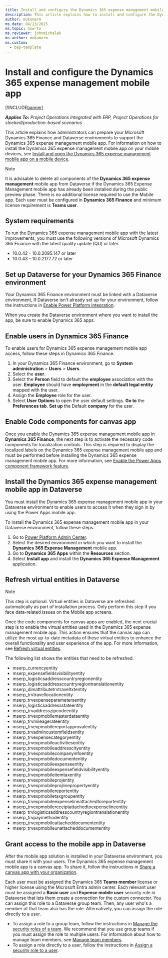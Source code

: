 ```yaml
---
title: Install and configure the Dynamics 365 expense management mobile app 
description: This article explains how to install and configure the Dynamics 365 expense management mobile app.
author: mukumarm
ms.date: 04/23/2025
ms.topic: how-to
ms.reviewer: johnmichalak
ms.author: mukumarm
ms.custom: 
  - bap-template
---
```


# Install and configure the Dynamics 365 expense management mobile app

[!INCLUDE[banner](../includes/banner.md)]

_**Applies To:** Project Operations Integrated with ERP, Project Operations for stocked/production-based scenarios_

This article explains how administrators can prepare your Microsoft Dynamics 365 Finance and Dataverse environments to support the Dynamics 365 expense management mobile app. For information on how to install the Dynamics 365 expense management mobile app on your mobile devices, see [Install and open the Dynamics 365 expense management mobile app on a mobile device](mobile-app-install-on-mobile-device.md).

> [!Note]
>  It is advisable to delete all components of the **Dynamics 365 expense management** mobile app from Dataverse if the Dynamics 365 Expense Management mobile app has already been installed during the public preview phase.
> There is no additional license required to use the Mobile app. Each user must be configured in **Dynamics 365 Finance** and minimum license requirement is **Teams user**.

## System requirements

To run the Dynamics 365 expense management mobile app with the latest improvements, you must use the following versions of Microsoft Dynamics 365 Finance with the latest quality update (QU) or later.
- 10.0.42 - 10.0.2095.147 or later
- 10.0.43 - 10.0.2177.72 or later
  
## Set up Dataverse for your Dynamics 365 Finance environment

Your Dynamics 365 Finance environment must be linked with a Dataverse environment, If Dataverse isn't already set up for your environment, follow the instructions in [Enable Power Platform Integration](/dynamics365/fin-ops-core/dev-itpro/power-platform/enable-power-platform-integration#enable-after-deploy).

When you create the Dataverse environment where you want to install the app, be sure to enable Dynamics 365 apps.

## Enable users in Dynamics 365 Finance

To enable users for Dynamics 365 expense management mobile app access, follow these steps in Dynamics 365 Finance.

1. In your Dynamics 365 Finance environment, go to **System administration** > **Users** > **Users**.
1. Select the **user**.
1. Select the **Person** field to default the **employee** association with the user. **Employee** should have **employment** in the **default legal entity** mapped with the user.
1. Assign the **Employee** role for the user.
1. Select **User Options** to open the user default settings. **Go to** the **Preferences tab**. **Set up** the Default **company** for the user.
   
## Enable Code components for canvas app
Once you enable the Dynamics 365 expense management mobile app in **Dynamics 365 Finance**, the next step is to activate the necessary code components for localization controls. This step is required to display the localized labels on the Dynamics 365 expense management mobile app and must be performed before installing the Dynamics 365 expense management mobile app. For more information, see [Enable the Power Apps component framework feature](https://github.com/MicrosoftDocs/powerapps-docs/blob/8bdb6cf00e2c10f73beafd70c2f694edc84f239a/powerapps-docs/developer/component-framework/component-framework-for-canvas-apps.md).

## Install the Dynamics 365 expense management mobile app in Dataverse

You must install the Dynamics 365 expense management mobile app in your Dataverse environment to enable users to access it when they sign in by using the Power Apps mobile app.

To install the Dynamics 365 expense management mobile app in your Dataverse environment, follow these steps.

1. Go to [Power Platform Admin Center](https://admin.powerplatform.microsoft.com/home).
2. Select the desired environment in which you want to install the **Dynamics 365 Expense Management** mobile app.
3. Go to **Dynamics 365 Apps** within the **Resources** section.
4. Select **Install app** and install the **Dynamics 365 Expense Management** application.

## Refresh virtual entities in Dataverse
> [!Note]
>  This step is optional. Virtual entities in Dataverse are refreshed automatically as part of installation process. Only perform this step if you face data-related issues on the Mobile app screens.

Once the code components for canvas apps are enabled, the next crucial step is to enable the virtual entities used in the Dynamics 365 expense management mobile app. This action ensures that the canvas app can utilize the most up-to-date metadata of these virtual entities to enhance the overall functionality and user experience of the app. For more information, see [Refresh virtual entities](https://github.com/MicrosoftDocs/dynamics-365-unified-operations-public/blob/9ae4c7446f720f42f694048cd3561515569b7e98/articles/fin-ops-core/dev-itpro/power-platform/enable-virtual-entities.md#refresh-virtual-entity-metadata).

The following list shows the entities that need to be refreshed.

- mserp\_currencyentity
- mserp\_expensefieldsvisibilityentity
- mserp\_logisticsaddresscountryregionentity
- mserp\_logisticsaddresscountryregiontranslationentity
- mserp\_dimattributetrvtraveltxtentity
- mserp\_trvtravellocationentity
- mserp\_trvexpenseparametersentity
- mserp\_logisticsaddressstateentity
- mserp\_trvaddresszipcodeentity
- mserp\_trvexpmobilemasterdataentity
- mserp\_trvmileagerateentity
- mserp\_trvexpmobilereportapprovalentity
- mserp\_trvadmincustomfieldsentity
- mserp\_trvexpensecategoryentity
- mserp\_trvexpmobileactivitiesentity
- mserp\_trvexpmobileaddresscityentity
- mserp\_trvexpmobilecompanyinfoentity
- mserp\_trvexpmobiledocumententity
- mserp\_trvexpmobileexpenseentity
- mserp\_trvexpmobileexpensefieldvisibilityentity
- mserp\_trvexpmobileitemtaxentity
- mserp\_trvexpmobileprojentity
- mserp\_trvexpmobileprojlinepropertyentity
- mserp\_trvexpmobilereportentity
- mserp\_trvexpmobiletaxgroupentity
- mserp\_trvexpmobileexpenselineattachedtoreportentity
- mserp\_trvexpmobilereceiptattachedtoexpenselineentity
- mserp\_trvlogisticsaddresscountryregiontranslationentity
- mserp\_trvpaymethodentity
- mserp\_trvexpmobileattacheddocumententity
- mserp\_trvexpmobileunattacheddocumententity
  
## Grant access to the mobile app in Dataverse

After the mobile app solution is installed in your Dataverse environment, you must share it with your users. The Dynamics 365 expense management mobile app is a canvas app. To share it, follow the instructions in [Share a canvas app with your organization](/power-apps/maker/canvas-apps/share-app).

Each user must be assigned the Dynamics 365 **Teams member** license or higher license using the Microsoft Entra admin center.
Each relevant user must be assigned a **Basic user** and **Expense mobile user** security role in Dataverse that lets them create a connection for the custom connector. You can assign this role to a Dataverse group team. Then, any user who's a member of that team also has the role. Alternatively, you can assign the role directly to a user. 

- To assign a role to a group team, follow the instructions in [Manage the security roles of a team](/power-platform/admin/manage-group-teams#manage-the-security-roles-of-a-team). We recommend that you use group teams if you must assign the role to multiple users. For information about how to manage team members, see [Manage team members](/power-platform/admin/manage-teams#manage-team-members).
- To assign a role directly to a user, follow the instructions in [Assign a security role to a user](/power-platform/admin/assign-security-roles).



